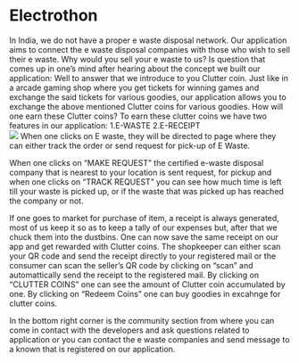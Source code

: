 # Electrothon

In India, we do not have a proper e waste disposal network. Our application aims to connect the e waste disposal companies with those who wish to sell their e waste.
Why would you sell your e waste to us? Is question that comes up in one’s mind after hearing about the concept we built our application:
Well to answer that we introduce to you Clutter coin. Just like in a arcade gaming shop where you get tickets for winning games and exchange the said tickets for various goodies, our application allows you to exchange the above mentioned Clutter coins for various goodies. 
How will one earn these Clutter coins?
To earn these clutter coins we have two features in our application:
1.E-WASTE
2.E-RECEIPT
<br>
<img src="https://drive.google.com/file/d/1XWheGEcmdse2Ol8drO4oJ09p-y6H77va/view?usp=sharing" />
When one clicks on E waste, they will be directed to page where they can either track the order or send request for pick-up of E Waste.

When one clicks on “MAKE REQUEST” the certified e-waste disposal company that is nearest to your location is sent request, for pickup and when one clicks on “TRACK REQUEST” you can see how much time is left till your waste is picked up, or if the waste that was picked up has reached the company or not.

If one goes to market for purchase of item, a receipt is always generated, most of us keep it so as to keep a tally of our expenses but, after that we chuck them into the dustbins. One can now save the same receipt on our app and get rewarded with Clutter coins. The shopkeeper can either scan your QR code and send the receipt directly to your registered mail or the consumer can scan the seller’s QR code by clicking on “scan” and automattically send the receipt to the registered mail.
By clicking on “CLUTTER COINS” one can see the amount of Clutter coin accumulated by one. 
By clicking on “Redeem Coins” one can buy goodies in excahnge for clutter coins.

In the bottom right corner is the community section from where you can come in contact with the developers and ask questions related to application or you can contact the e waste companies and send message to a known that is registered on our application.
